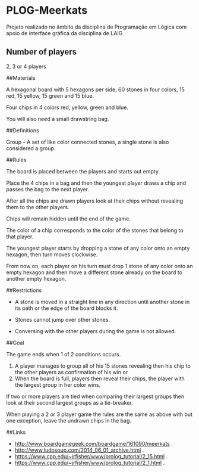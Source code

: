 # PLOG-Meerkats
Projeto realizado no âmbito da disciplina de Programação em Lógica com apoio de interface gráfica da disciplina de LAIG

## Number of players
2, 3 or 4 players

##Materials

A hexagonal board with 5 hexagons per side, 60 stones in four colors, 15 red, 15 yellow, 15 green and 15 blue.

Four chips in 4 colors red, yellow, green and blue.

You will also need a small drawstring bag.

##Definitions

Group – A set of like color connected stones, a single stone is also considered a group.

##Rules

The board is placed between the players and starts out empty.

Place the 4 chips in a bag and then the youngest player draws a chip and passes the bag to the next player.

After all the chips are drawn players look at their chips without revealing them to the other players.

Chips will remain hidden until the end of the game. 

The color of a chip corresponds to the color of the stones that belong to that player.

The youngest player starts by dropping a stone of any color onto an empty hexagon, then turn moves clockwise.

From now on, each player on his turn must drop 1 stone of any color onto an empty hexagon and then move a different stone already on the board to another empty hexagon.

##Restrictions

- A stone is moved in a straight line in any direction until another stone in its path or the edge of the board blocks it. 

- Stones cannot jump over other stones.

- Conversing with the other players during the game is not allowed.

##Goal

The game ends when 1 of 2 conditions occurs.

1. A player manages to group all of his 15 stones revealing then his chip to the other players as confirmation of his win or
2. When the board is full, players then reveal their chips, the player with the largest group in her color wins.

If two or more players are tied when comparing their largest groups then look at their second largest groups as a tie-breaker.

When playing a 2 or 3 player game the rules are the same as above with but one exception, leave the undrawn chips in the bag.

##Links
- http://www.boardgamegeek.com/boardgame/161090/meerkats .
- http://www.ludosoup.com/2014_06_01_archive.html .
- https://www.cpp.edu/~jrfisher/www/prolog_tutorial/2_15.html .
- https://www.cpp.edu/~jrfisher/www/prolog_tutorial/2_1.html .


